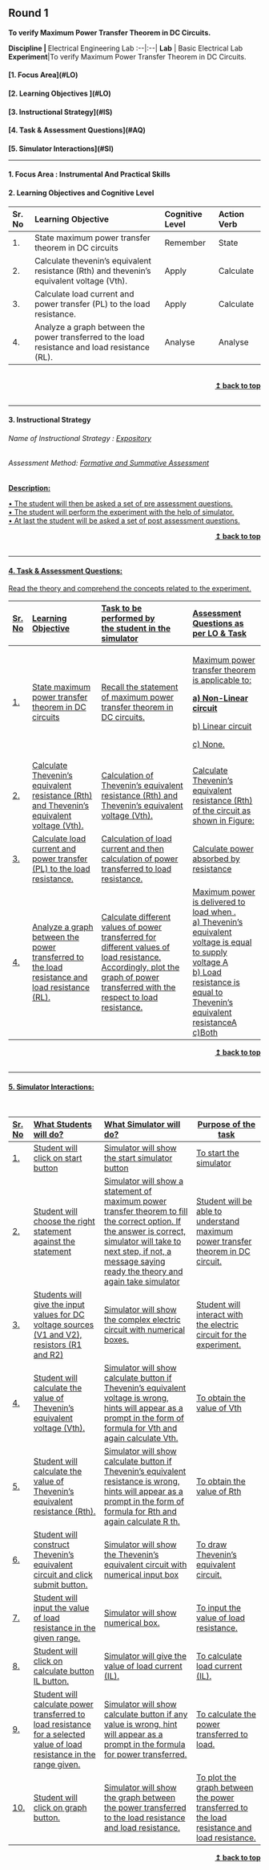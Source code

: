 ## Round 1
<p align="center">

<b>To verify Maximum Power Transfer Theorem in DC Circuits.
</b> <a name="top"></a> </br>
</p>
<b>Discipline | </b> Electrical Engineering Lab
:--|:--|
<b> Lab</b> | Basic Electrical Lab
<b> Experiment</b>|To verify Maximum Power Transfer Theorem in DC Circuits.


<h4> [1. Focus Area](#LO)
<h4> [2. Learning Objectives ](#LO)
<h4> [3. Instructional Strategy](#IS)
<h4> [4. Task & Assessment Questions](#AQ)
<h4> [5. Simulator Interactions](#SI)
<hr>

<a name="LO"></a>
#### 1. Focus Area : Instrumental And Practical Skills 
#### 2. Learning Objectives and Cognitive Level


Sr. No |	Learning Objective	| Cognitive Level | Action Verb
:--|:--|:--|:--
1.| State maximum power transfer theorem in DC circuits | Remember | State
2.| Calculate thevenin’s equivalent resistance (Rth) and thevenin’s equivalent voltage (Vth). | Apply| Calculate
3.| Calculate load current and power transfer (PL) to the load resistance.|Apply | Calculate
4.| Analyze a graph between the power transferred to the load resistance and load resistance (RL).| Analyse | Analyse |


<br/>
<div align="right">
    <b><a href="#top">↥ back to top</a></b>
</div>
<br/>
<hr>

<a name="IS"></a>
#### 3. Instructional Strategy
###### Name of Instructional Strategy  :     <u> Expository </u>
###### Assessment Method: <u>Formative and Summative Assessment</u>

<u> <b>Description:</b> <br>

•	The student will then be asked a set of pre assessment questions. <br>
•       The student will perform the experiment with the help of simulator. <br>
•       At last the student will be asked a set of post assessment questions. <br>

<div align="right">
    <b><a href="#top">↥ back to top</a></b>
</div>
<br/>
<hr>

<a name="AQ"></a>
#### 4. Task & Assessment Questions:

Read the theory and comprehend the concepts related to the experiment.
<br>




Sr. No |	Learning Objective	| Task to be performed by <br> the student  in the simulator | Assessment Questions as per LO & Task
:--|:--|:--|:-------------------------
1.|State maximum power transfer theorem in DC circuits | Recall the statement of maximum power transfer theorem in DC circuits. | <p >Maximum power transfer theorem is applicable to: </p> <p><b>a) Non-Linear circuit </b></p><p> b) Linear circuit  </p>  <p>c) None.</p>
2.| Calculate Thevenin’s equivalent resistance (Rth) and Thevenin’s equivalent voltage (Vth). | Calculation of Thevenin’s equivalent resistance (Rth) and Thevenin’s equivalent voltage (Vth). | Calculate Thevenin’s equivalent resistance (Rth) of the circuit as shown in Figure:
3.|Calculate load current and power transfer (PL) to the load resistance. |Calculation of load current and then calculation of power transferred to load resistance. | Calculate power absorbed by  resistance   
4.| Analyze a graph between the power transferred to the load resistance and load resistance (RL).|Calculate different values of power transferred for different values of load resistance. Accordingly, plot the graph of power transferred with the respect to load resistance. | Maximum power is delivered to load when .<br> a) Thevenin’s equivalent voltage is equal to supply voltage A <br>  b)	Load resistance is equal to Thevenin’s equivalent resistanceA <br>  c)Both <br>  


<div align="right">
    <b><a href="#top">↥ back to top</a></b>
</div> 
<br/>
<hr>

<a name="SI"></a>

#### 5. Simulator Interactions:
<br>

Sr. No |	What Students will do?| What Simulator will do?| Purpose of the task
:--|:--|:--------------------------------|-------------
1.|  Student will click on start button | Simulator will show the start simulator button | To start the simulator
2.|Student will choose the right statement against the statement  | Simulator will show a statement of maximum power transfer theorem to fill the correct option. If the answer is correct, simulator will take to next step, if not, a message saying ready the theory and again take simulator| Student will be able to understand maximum power transfer theorem in DC circuit. 
3.| Students will give the input values for DC voltage sources (V1 and V2), resistors (R1 and R2) |Simulator will show the complex electric circuit with numerical boxes.|Student will interact with the electric circuit for the experiment. 
4.| Student will calculate the value of Thevenin’s equivalent voltage (Vth).| Simulator will show calculate button if Thevenin’s equivalent voltage is wrong, hints will appear as a prompt in the form of formula for Vth and again calculate Vth.| To obtain the value of Vth
5.| Student will calculate the value of Thevenin’s equivalent resistance (Rth). | Simulator will show calculate button if Thevenin’s equivalent resistance is wrong, hints will appear as a prompt in the form of formula for Rth and again calculate R th. | To obtain the value of Rth 
6.| Student will construct Thevenin’s equivalent circuit and click submit button. | Simulator will show the Thevenin’s equivalent circuit with numerical input box | To draw Thevenin’s equivalent circuit.
7.| Student will input the value of load resistance in the given range. | Simulator will show numerical box.| To input the value of load resistance.
8. | Student will click on calculate button IL button. | Simulator will give the value of load current (IL). | To calculate load current (IL).
9.| Student will calculate power transferred to load resistance for a selected value of load resistance in the range given. | Simulator will show calculate button if any value is wrong, hint will appear as a prompt in the formula for power transferred. | To calculate the power transferred to load.
10.| Student will click on graph button. | Simulator will show the graph between the power transferred to the load resistance and load resistance. | To plot the graph between the power transferred to the load resistance and load resistance.

<div align="right">
    <b><a href="#top">↥ back to top</a></b>
</div> 
<br/>



